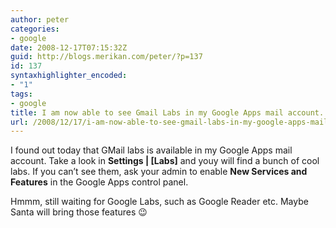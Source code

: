 ```yaml
---
author: peter
categories:
- google
date: 2008-12-17T07:15:32Z
guid: http://blogs.merikan.com/peter/?p=137
id: 137
syntaxhighlighter_encoded:
- "1"
tags:
- google
title: I am now able to see Gmail Labs in my Google Apps mail account.
url: /2008/12/17/i-am-now-able-to-see-gmail-labs-in-my-google-apps-mail-account/
---
```


I found out today that GMail labs is available in my Google Apps mail account. Take a look in **Settings | [Labs]** and youy will find a bunch of cool labs. If you can&#8217;t see them, ask your admin to enable **New Services and Features** in the Google Apps control panel.

Hmmm, still waiting for Google Labs, such as Google Reader etc. Maybe Santa will bring those features 😉